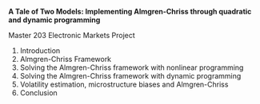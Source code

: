 **A Tale of Two Models: Implementing Almgren-Chriss through quadratic and dynamic programming**

Master 203 Electronic Markets Project

1.	Introduction
2.	Almgren-Chriss Framework
3.	Solving the Almgren-Chriss framework with nonlinear programming
4.	Solving the Almgren-Chriss framework with dynamic programming
5.	Volatility estimation, microstructure biases and Almgren-Chriss
6.	Conclusion